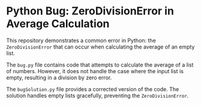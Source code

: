 # Python Bug: ZeroDivisionError in Average Calculation

This repository demonstrates a common error in Python: the `ZeroDivisionError` that can occur when calculating the average of an empty list.

The `bug.py` file contains code that attempts to calculate the average of a list of numbers. However, it does not handle the case where the input list is empty, resulting in a division by zero error.

The `bugSolution.py` file provides a corrected version of the code. The solution handles empty lists gracefully, preventing the `ZeroDivisionError`.